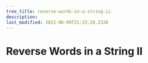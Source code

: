 ```yaml
---
tree_title: reverse-words-in-a-string-ii
description: 
last_modified: 2022-06-09T21:23:28.2328
---
```


# Reverse Words in a String II
